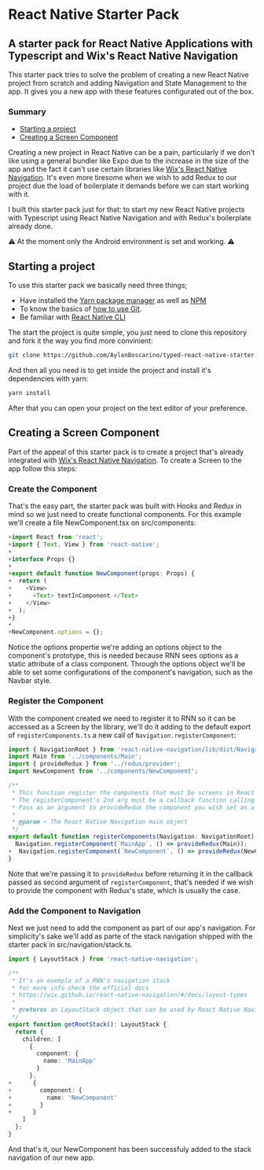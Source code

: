 # React Native Starter Pack

## A starter pack for React Native Applications with Typescript and Wix's React Native Navigation

This starter pack tries to solve the problem of creating a new React Native project 
from scratch and adding Navigation and State Management to the app. It gives you 
a new app with these features configurated out of the box.


### Summary

 * [Starting a project](#starting)
 * [Creating a Screen Component](#creating)

Creating a new project in React Native can be a pain, particularly if we don't
like using a general bundler like Expo due to the increase in the size of the
app and the fact it can't use certain libraries like [Wix's React Native Navigation](https://wix.github.io/react-native-navigation/#/).
It's even more tiresome when we wish to add Redux to our project due the load of
boilerplate it demands before we can start working with it.

I built this starter pack just for that: to start my new React Native projects with
Typescript using React Native Navigation and with Redux's boilerplate already done.

 

⚠️ At the moment only the Android environment is set and working. ⚠️

<!-- Plus I added some docblocks here and there to clarify where i put everything and why,
the documentation generate by [Typedoc](https://github.com/TypeStrong/typedoc)
was the cherry on top of the cake. -->

## <span id="starting">Starting a project</span>

To use this starter pack we basically need three things;
   * Have installed the [Yarn package manager](https://yarnpkg.com/pt-BR/) as well as [NPM](https://www.npmjs.com/)
   * To know the basics of [how to use Git](http://rogerdudler.github.io/git-guide/).
   * Be familiar with [React Native CLI](https://facebook.github.io/react-native/docs/getting-started)

The start the project is quite simple, you just need to clone this repository and 
fork it the way you find more convinient:

```bash
git clone https://github.com/AylanBoscarino/typed-react-native-starter-pack.git YourProjectName
```

And then all you need is to get inside the project and install it's dependencies with yarn:
```bash
yarn install
```

After that you can open your project on the text editor of your preference. 

## <span id="creating">Creating a Screen Component</span>

Part of the appeal of this starter pack is to create a project that's already 
integrated with [Wix's React Native Navigation](https://wix.github.io/react-native-navigation/#/).
To create a Screen to the app follow this steps:

### Create the Component

That's the easy part, the starter pack was built with Hooks and Redux in mind 
so we just need to create functional components. For this example we'll create
a file NewComponent.tsx on src/components:

```jsx
+import React from 'react';
+import { Text, View } from 'react-native';
+  
+interface Props {}
+
+export default function NewComponent(props: Props) {
+  return (
+    <View>
+      <Text> textInComponent </Text>
+    </View>
+  );
+}
+
+NewComponent.options = {};
```
Notice the options propertie we're adding an options object to the component's
prototype, this is needed because RNN sees options as a static attribute of a 
class component. Through the options object we'll be able to set some configurations 
of the component's navigation, such as the Navbar style.

### Register the Component

With the component created we need to register it to RNN so it can be accessed 
as a Screen by the library, we'll do it adding to the default export of `registerComponents.ts` a new 
call of `Navigation.registerComponent`:

```ts
import { NavigationRoot } from 'react-native-navigation/lib/dist/Navigation';
import Main from '../components/Main';
import { provideRedux } from '../redux/provider';
import NewComponent from '../components/NewComponent';

/**
 * This function register the components that must be screens in React Native Navigation
 * The registerComponent's 2nd arg must be a callback function calling provideRedux
 * Pass as an argument to provideRedux the component you wish set as a Screen
 * 
 * @param - The React Native Navigation main object
 */
export default function registerComponents(Navigation: NavigationRoot) {
  Navigation.registerComponent(`MainApp`, () => provideRedux(Main));
+  Navigation.registerComponent(`NewComponent`, () => provideRedux(NewComponent));
}

```
Note that we're passing it to `provideRedux` before returning it in the callback 
passed as second argument of `registerComponent`, that's needed if we wish to 
provide the component with Redux's state, which is usually the case.

### Add the Component to Navigation

Next we just need to add the component as part of our app's navigation. For 
simplicity's sake we'll add as parte of the stack navigation shipped with the 
starter pack in src/navigation/stack.ts.

```ts
import { LayoutStack } from 'react-native-navigation';

/**
 * It's an exemplo of a RNN's navigation stack
 * for more info check the official docs
 * https://wix.github.io/react-native-navigation/#/docs/layout-types
 * 
 * @returns an LayoutStack object that can be used by React Native Navigation
 */
export function getRootStack(): LayoutStack {
  return {
    children: [
      {
        component: {
          name: 'MainApp'
        }
      },
+      {
+        component: {
+          name: 'NewComponent'
+        }
+      }
    ]
  };
}
```

And that's it, our NewComponent has been successfuly added to the stack navigation 
of our new app.